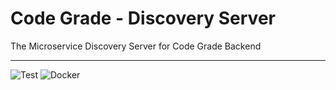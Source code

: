 # Code Grade - Discovery Server
The Microservice Discovery Server for Code Grade Backend

---
![Test](https://github.com/code-grade/eureka-server/actions/workflows/test.yml/badge.svg)
![Docker](https://github.com/code-grade/eureka-server/actions/workflows/release.yml/badge.svg)
